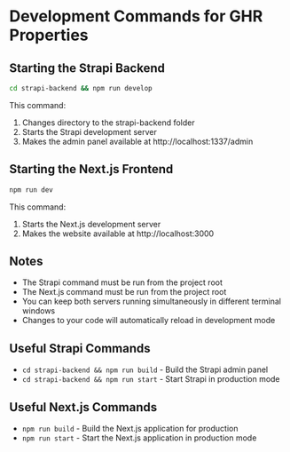 # Development Commands for GHR Properties

## Starting the Strapi Backend
```bash
cd strapi-backend && npm run develop
```
This command:
1. Changes directory to the strapi-backend folder
2. Starts the Strapi development server
3. Makes the admin panel available at http://localhost:1337/admin

## Starting the Next.js Frontend
```bash
npm run dev
```
This command:
1. Starts the Next.js development server
2. Makes the website available at http://localhost:3000

## Notes
- The Strapi command must be run from the project root
- The Next.js command must be run from the project root
- You can keep both servers running simultaneously in different terminal windows
- Changes to your code will automatically reload in development mode

## Useful Strapi Commands
- `cd strapi-backend && npm run build` - Build the Strapi admin panel
- `cd strapi-backend && npm run start` - Start Strapi in production mode

## Useful Next.js Commands
- `npm run build` - Build the Next.js application for production
- `npm run start` - Start the Next.js application in production mode 
